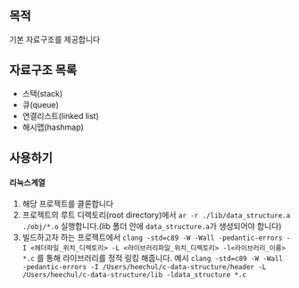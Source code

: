 ## 목적
기본 자료구조를 제공합니다

## 자료구조 목록
- 스택(stack)
- 큐(queue)
- 연결리스트(linked list)
- 해시맵(hashmap)

## 사용하기
#### 리눅스계열
1. 해당 프로젝트를 클론합니다
2. 프로젝트의 루트 디렉토리(root directory)에서 `ar -r ./lib/data_structure.a ./obj/*.o` 실행합니다.(lib 폴더 안에 `data_structure.a`가 생성되어야 합니다)
3. 빌드하고자 하는 프로젝트에서 `clang -std=c89 -W -Wall -pedantic-errors -I <헤더파일_위치_디렉토리> -L <라이브러리파일_위치_디렉토리> -l<라이브러리_이름> *.c` 를 통해 라이브러리를 정적 링킹 해줍니다.
예시 `clang -std=c89 -W -Wall -pedantic-errors -I /Users/heechul/c-data-structure/header -L /Users/heechul/c-data-structure/lib -ldata_structure *.c`

